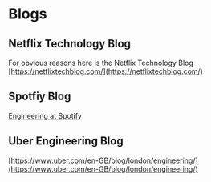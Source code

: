 # Blogs

## Netflix Technology Blog

For obvious reasons here is the Netflix Technology Blog [https://netflixtechblog.com/](https://netflixtechblog.com/)

## Spotfiy Blog

[Engineering at Spotify](https://engineering.atspotify.com/)

## Uber Engineering Blog

[https://www.uber.com/en-GB/blog/london/engineering/](https://www.uber.com/en-GB/blog/london/engineering/)
